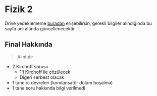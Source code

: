 # Fizik 2

Drive yedeklememe [buradan][Drive] erişebilirsin, gerekli bilgiler alındığında bu sayfa adı altında güncellenecektir.

## Final Hakkında

> Alıntıdır

- 2 Kirchoff sorusu
  - 1'i Kirchoff ile çözülecek
  - Diğeri serbest olacak
- 1 tane rc devreleri (kondansatör dolum boşalma)
- 1 tane soru hakkında bilgi verilmedi

[Drive]: https://drive.google.com/open?id=1FoKMtnJIMpErMK_uc38hw6pvOYUzpabW